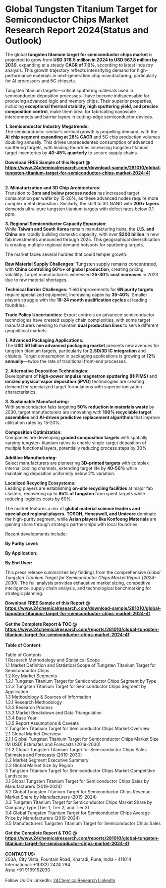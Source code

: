 <h1>Global Tungsten Titanium Target for Semiconductor Chips Market Research Report 2024(Status and Outlook)</h1><p>The global <strong>tungsten titanium target for semiconductor chips market</strong> is projected to grow from <strong>USD 378.5 million in 2024 to USD 567.8 million by 2030</strong>, expanding at a steady <strong>CAGR of 7.0%</strong>, according to latest industry analysis. This growth trajectory reflects intensifying demand for high-performance materials in next-generation chip manufacturing, particularly for AI processors and 5G chipsets.</p><p>Tungsten titanium targets—critical sputtering materials used in semiconductor deposition processes—have become indispensable for producing advanced logic and memory chips. Their superior properties, including <strong>exceptional thermal stability, high sputtering yield, and precise composition control</strong>, make them ideal for fabricating nanoscale interconnects and barrier layers in cutting-edge semiconductor devices.</p><p><strong>1. Semiconductor Industry Megatrends:</strong><br>
The semiconductor sector's vertical growth is propelling demand, with the <strong>AI chip segment expanding at 28% CAGR</strong> and 5G chip production volumes doubling annually. This drives unprecedented consumption of advanced sputtering targets, with leading foundries increasing tungsten titanium target inventories by <strong>40-45% quarterly</strong> to secure supply chains.</p><div><b>Download FREE Sample of this Report @ 
            <a href="https://www.24chemicalresearch.com/download-sample/281010/global-tungsten-titanium-target-for-semiconductor-chips-market-2024-41">
            https://www.24chemicalresearch.com/download-sample/281010/global-tungsten-titanium-target-for-semiconductor-chips-market-2024-41</a></b></div><br><p><strong>2. Miniaturization and 3D Chip Architectures:</strong><br>
Transition to <strong>3nm and below process nodes</strong> has increased target consumption per wafer by 15-20%, as these advanced nodes require more complex metal deposition. Similarly, the shift to 3D NAND with <strong>200+ layers</strong> demands ultra-pure tungsten titanium targets with defect rates below 0.1 ppm.</p><p><strong>3. Regional Semiconductor Capacity Expansion:</strong><br>
While <strong>Taiwan and South Korea</strong> remain manufacturing hubs, the <strong>U.S. and China</strong> are rapidly building domestic capacity, with over <strong>$200 billion</strong> in new fab investments announced through 2025. This geographical diversification is creating multiple regional demand hotspots for sputtering targets.</p><p>The market faces several hurdles that could temper growth:</p><p><strong>Raw Material Supply Challenges:</strong> Tungsten supply remains concentrated, with <strong>China controlling 80%+ of global production</strong>, creating pricing volatility. Target manufacturers witnessed <strong>25-30% cost increases</strong> in 2023 due to raw material shortages.</p><p><strong>Technical Barrier Challenges:</strong> Yield improvements for <strong>6N purity targets</strong> require specialized equipment, increasing capex by <strong>35-40%</strong>. Smaller players struggle with the <strong>18-24 month qualification cycles</strong> at leading foundries.</p><p><strong>Trade Policy Uncertainties:</strong> Export controls on advanced semiconductor technologies have created supply chain complexities, with some target manufacturers needing to maintain <strong>dual production lines</strong> to serve different geopolitical markets.</p><p><strong>1. Advanced Packaging Applications:</strong><br>
The <strong>USD 50 billion advanced packaging market</strong> presents new avenues for tungsten titanium targets, particularly for <strong>2.5D/3D IC integration</strong> and chiplets. Target consumption in packaging applications is growing at <strong>12% annually</strong>—twice the rate of traditional front-end processes.</p><p><strong>2. Alternative Deposition Technologies:</strong><br>
Development of <strong>high-power impulse magnetron sputtering (HiPIMS)</strong> and <strong>ionized physical vapor deposition (iPVD)</strong> technologies are creating demand for specialized target formulations with superior ionization characteristics.</p><p><strong>3. Sustainable Manufacturing:</strong><br>
With semiconductor fabs targeting <strong>50% reduction in materials waste</strong> by 2030, target manufacturers are innovating with <strong>100% recyclable target assemblies</strong> and <strong>AI-driven predictive replacement algorithms</strong> that improve utilization rates by 15-20%.</p><p><strong>Composition Optimization:</strong><br>
	Companies are developing <strong>graded composition targets</strong> with spatially varying tungsten-titanium ratios to enable single-target deposition of multiple functional layers, potentially reducing process steps by 30%.</p><p><strong>Additive Manufacturing:</strong><br>
	Select manufacturers are pioneering <strong>3D-printed targets</strong> with complex internal cooling channels, extending target life by <strong>40-50%</strong> while maintaining deposition uniformity below 2% variation.</p><p><strong>Localized Recycling Ecosystems:</strong><br>
	Leading players are establishing <strong>on-site recycling facilities</strong> at major fab clusters, recovering up to <strong>95% of tungsten</strong> from spent targets while reducing logistics costs by 60%.</p><p>The market features a mix of <strong>global material science leaders and specialized regional players</strong>. <strong>TOSOH, Honeywell, and Umicore</strong> dominate the high-purity segment, while <strong>Asian players like Konfoong Materials</strong> are gaining share through strategic partnerships with local foundries.</p><p>Recent developments include:</p><p><strong>By Purity Level:</strong></p><p><strong>By Application:</strong></p><p><strong>By End User:</strong></p><p>This press release summarizes key findings from the comprehensive <em>Global Tungsten Titanium Target for Semiconductor Chips Market Report (2024-2030)</em>. The full analysis provides exhaustive market sizing, competitive intelligence, supply chain analysis, and technological benchmarking for strategic planning.</p><div><b>Download FREE Sample of this Report @ 
            <a href="https://www.24chemicalresearch.com/download-sample/281010/global-tungsten-titanium-target-for-semiconductor-chips-market-2024-41">
            https://www.24chemicalresearch.com/download-sample/281010/global-tungsten-titanium-target-for-semiconductor-chips-market-2024-41</a></b></div><br><div><b>Get the Complete Report & TOC @ 
            <a href="https://www.24chemicalresearch.com/reports/281010/global-tungsten-titanium-target-for-semiconductor-chips-market-2024-41">
            https://www.24chemicalresearch.com/reports/281010/global-tungsten-titanium-target-for-semiconductor-chips-market-2024-41</a></b></div><br>
            <b>Table of Content:</b><p>Table of Contents<br />
 1 Research Methodology and Statistical Scope<br />
 1.1 Market Definition and Statistical Scope of Tungsten Titanium Target for Semiconductor Chips<br />
 1.2 Key Market Segments<br />
 1.2.1 Tungsten Titanium Target for Semiconductor Chips Segment by Type<br />
 1.2.2 Tungsten Titanium Target for Semiconductor Chips Segment by Application<br />
 1.3 Methodology & Sources of Information<br />
 1.3.1 Research Methodology<br />
 1.3.2 Research Process<br />
 1.3.3 Market Breakdown and Data Triangulation<br />
 1.3.4 Base Year<br />
 1.3.5 Report Assumptions & Caveats<br />
 2 Tungsten Titanium Target for Semiconductor Chips Market Overview<br />
 2.1 Global Market Overview<br />
 2.1.1 Global Tungsten Titanium Target for Semiconductor Chips Market Size (M USD) Estimates and Forecasts (2019-2030)<br />
 2.1.2 Global Tungsten Titanium Target for Semiconductor Chips Sales Estimates and Forecasts (2019-2030)<br />
 2.2 Market Segment Executive Summary<br />
 2.3 Global Market Size by Region<br />
 3 Tungsten Titanium Target for Semiconductor Chips Market Competitive Landscape<br />
 3.1 Global Tungsten Titanium Target for Semiconductor Chips Sales by Manufacturers (2019-2024)<br />
 3.2 Global Tungsten Titanium Target for Semiconductor Chips Revenue Market Share by Manufacturers (2019-2024)<br />
 3.3 Tungsten Titanium Target for Semiconductor Chips Market Share by Company Type (Tier 1, Tier 2, and Tier 3)<br />
 3.4 Global Tungsten Titanium Target for Semiconductor Chips Average Price by Manufacturers (2019-2024)<br />
 3.5 Manufacturers Tungsten Titanium Target for Semiconductor Chips Sales</p><div><b>Get the Complete Report & TOC @ 
            <a href="https://www.24chemicalresearch.com/reports/281010/global-tungsten-titanium-target-for-semiconductor-chips-market-2024-41">
            https://www.24chemicalresearch.com/reports/281010/global-tungsten-titanium-target-for-semiconductor-chips-market-2024-41</a></b></div><br><b>CONTACT US:</b><br>
            203A, City Vista, Fountain Road, Kharadi, Pune, India - 411014<br>
            International: +1(332) 2424 294<br>
            Asia: +91 9169162030 <br><br>
            Follow Us On LinkedIn: <a href="https://www.linkedin.com/company/24chemicalresearch/">24ChemicalResearch LinkedIn</a>